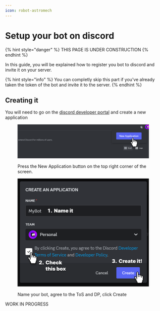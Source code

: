```yaml
---
icon: robot-astromech
---
```


# Setup your bot on discord

{% hint style="danger" %}
THIS PAGE IS UNDER CONSTRUCTION
{% endhint %}



In this guide, you will be explained how to register you bot to discord and invite it on your server.

{% hint style="info" %}
You can completly skip this part if you've already taken the token of the bot and invite it to the server.
{% endhint %}

## Creating it

You will need to go on the [discord developer portal](https://discord.com/developers/applications) and create a new application

<figure><img src="../.gitbook/assets/Frame 8 (1).png" alt=""><figcaption><p>Press the New Application button on the top right corner of the screen.</p></figcaption></figure>

<figure><img src="../.gitbook/assets/Frame 9.png" alt=""><figcaption><p>Name your bot, agree to the ToS and DP, click Create</p></figcaption></figure>

WORK IN PROGRESS
